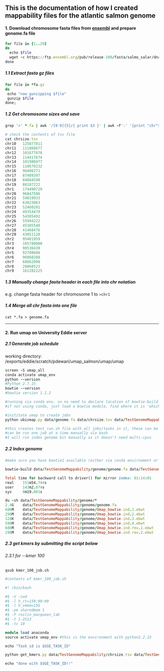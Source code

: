 ## This is the documentation of how I created mappability files for the atlantic salmon genome

#### 1. Download chromosome fasta files from [ensembl](https://ftp.ensembl.org/pub/release-108/fasta/salmo_salar/dna/) and prepare genome.fa file
```ruby
for file in {1..29}
do
  echo $file
  wget -c https://ftp.ensembl.org/pub/release-108/fasta/salmo_salar/dna/Salmo_salar.Ssal_v3.1.dna_sm.primary_assembly.$file.fa.gz
done
```
##### 1.1 Extract fasta gz files
```ruby
for file in *fa.gz
do
 echo "now gunzipping $file"
 gunzip $file
done;
```
##### 1.2 Get chromosome sizes and save
```ruby
grep '>' *.fa | awk '/[0-9]{5}/{ print $3 }' | awk -F':' '{print "chr"$3"\t"$5}' > chrsize.tsv

# check the contents of tsv file
cat chrsize.tsv
chr10	125877811
chr11	111868677
chr12	101677876
chr13	114417674
chr14	101980477
chr15	110670232
chr16	96486271
chr17	87489397
chr18	84084598
chr19	88107222
chr1	174498729
chr20	96847506
chr21	59819933
chr22	63823863
chr23	52460201
chr24	49354470
chr25	54385492
chr26	55994222
chr27	45305548
chr28	41468476
chr29	43051128
chr2	95481959
chr3	105780080
chr4	90536438
chr5	92788608
chr6	96060288
chr7	68862998
chr8	28860523
chr9	161282225
```

##### 1.3 Manually change fasta header in each file into chr notation
e.g. change fasta header for chromosome 1 to `>chr1`

##### 1.4 Merge all chr fasta into one file
`cat *.fa > genome.fa`

---

#### 2. Run umap on University Eddie server

##### 2.1 Generate job schedule

working directory: /exports/eddie/scratch/pdewari/umap_salmon/umap/umap
```ruby
screen -S umap_all
conda activate umap_env
python --version
#Python 2.7.15
bowtie --version
#bowtie version 1.1.2

#running via conda env, so no need to declare location of bowtie-build
#if not using conda, just load a bowtie module, find where it is 'which bowtie' and then use that location

#inititate umap to create jobs
python ubismap.py data/genome.fa data/chrsize.tsv data/TestGenomeMappability all.q bowtie-build --kmer 100 150 -write_script test_run.sh

#this creates test_run.sh file with all jobs/tasks in it, these can be submitted to server directly, or
#can be run one job at a time manually via bash
#I will run index genome bit manually as it doesn't need multi-cpus
```
##### 2.2 Index genome

```ruby
#make sure you have bowtie1 available (either via conda envirnoment or by module load)

bowtie-build data/TestGenomeMappability/genome/genome.fa data/TestGenomeMappability/genome/Umap_bowtie.ind

Total time for backward call to driver() for mirror index: 01:14:01
real    151m54.744s
user    143m2.874s
sys     0m19.801s

du -sh data/TestGenomeMappability/genome/*
2.4G	data/TestGenomeMappability/genome/genome.fa
686M	data/TestGenomeMappability/genome/Umap_bowtie.ind.1.ebwt
298M	data/TestGenomeMappability/genome/Umap_bowtie.ind.2.ebwt
128K	data/TestGenomeMappability/genome/Umap_bowtie.ind.3.ebwt
596M	data/TestGenomeMappability/genome/Umap_bowtie.ind.4.ebwt
686M	data/TestGenomeMappability/genome/Umap_bowtie.ind.rev.1.ebwt
298M	data/TestGenomeMappability/genome/Umap_bowtie.ind.rev.2.ebwt
```
##### 2.3 get kmers by submitting the script below
###### 2.3.1 for --kmer 100

`qsub kmer_100_job.sh`

```ruby
#contents of kmer_100_job.sh

#! /bin/bash

#$ -V -cwd
#$ -l h_rt=150:00:00
#$ -l h_vmem=15G
#$ -pe sharedmem 1
#$ -P roslin_macqueen_lab
#$ -t 1-2513
#$ -tc 10

module load anaconda
source activate umap_env #this is the environment with python2.2.15

echo "Task id is $SGE_TASK_ID"

python get_kmers.py data/TestGenomeMappability/chrsize.tsv data/TestGenomeMappability/kmers/k100 data/TestGenomeMappability/chrs data/TestGenomeMappability/chrsize_index.tsv -job_id $SGE_TASK_ID --kmer k100

echo "done with $SGE_TASK_ID!!"
```

